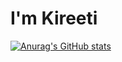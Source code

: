# I'm Kireeti

[![Anurag's GitHub stats](https://github-readme-stats.vercel.app/api?krishnakireeti-2k7=anuraghazra)](https://github.com/krishnakireeti-2k7/github-readme-stats)
